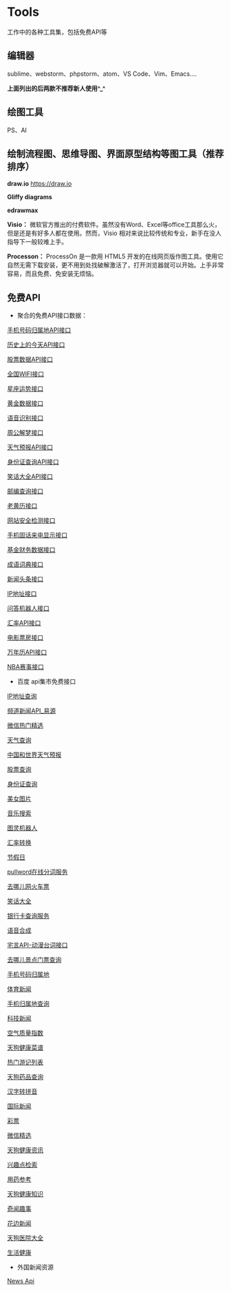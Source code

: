 # Tools
工作中的各种工具集，包括免费API等
## 编辑器
sublime、webstorm、phpstorm、atom、VS Code、Vim、Emacs....

**上面列出的后两款不推荐新人使用^_^**

## 绘图工具
PS、AI
## 绘制流程图、思维导图、界面原型结构等图工具（推荐排序）
**draw.io** https://draw.io

**Gliffy diagrams**

**edrawmax**

**Visio：** 微软官方推出的付费软件。虽然没有Word、Excel等office工具那么火，但是还是有好多人都在使用。然而，Visio 相对来说比较传统和专业，新手在没人指导下一般较难上手。

**Processon：** ProcessOn 是一款用 HTML5 开发的在线网页版作图工具。使用它自然无需下载安装，更不用到处找破解激活了，打开浏览器就可以开始。上手非常容易，而且免费、免安装无烦恼。

## 免费API
 - 聚合的免费API接口数据：
 
 [手机号码归属地API接口](https://www.juhe.cn/docs/api/id/11)

 [历史上的今天API接口](https://www.juhe.cn/docs/api/id/63)

 [股票数据API接口](https://www.juhe.cn/docs/api/id/21)

 [全国WIFI接口](https://www.juhe.cn/docs/api/id/18)

 [星座运势接口](https://www.juhe.cn/docs/api/id/58)

 [黄金数据接口](https://www.juhe.cn/docs/api/id/29)

 [语音识别接口](https://www.juhe.cn/docs/api/id/134)

 [周公解梦接口](https://www.juhe.cn/docs/api/id/64)

 [天气预报API接口](https://www.juhe.cn/docs/api/id/73)

 [身份证查询API接口](https://www.juhe.cn/docs/api/id/38)

 [笑话大全API接口](https://www.juhe.cn/docs/api/id/95)

 [邮编查询接口](https://www.juhe.cn/docs/api/id/66)

 [老黄历接口](https://www.juhe.cn/docs/api/id/65)

 [网站安全检测接口](https://www.juhe.cn/docs/api/id/19)

 [手机固话来电显示接口](https://www.juhe.cn/docs/api/id/72)

 [基金财务数据接口](https://www.juhe.cn/docs/api/id/28)

 [成语词典接口](https://www.juhe.cn/docs/api/id/157)

 [新闻头条接口](https://www.juhe.cn/docs/api/id/235)

 [IP地址接口](https://www.juhe.cn/docs/api/id/1)

 [问答机器人接口](https://www.juhe.cn/docs/api/id/112)

 [汇率API接口](https://www.juhe.cn/docs/api/id/80)

 [电影票房接口](https://www.juhe.cn/docs/api/id/44)

 [万年历API接口](https://www.juhe.cn/docs/api/id/177)

 [NBA赛事接口](https://www.juhe.cn/docs/api/id/92)

 - 百度 api集市免费接口
 
 [IP地址查询]( http://apistore.baidu.com/apiworks/servicedetail/114.html)

 [频道新闻API_易源]( http://apistore.baidu.com/apiworks/servicedetail/688.html)

 [微信热门精选 ](http://apistore.baidu.com/apiworks/servicedetail/632.html)

 [天气查询]( http://apistore.baidu.com/apiworks/servicedetail/112.html)

 [中国和世界天气预报]( http://apistore.baidu.com/apiworks/servicedetail/478.html)

 [股票查询]( http://apistore.baidu.com/apiworks/servicedetail/115.html)

 [身份证查询](http://apistore.baidu.com/apiworks/servicedetail/113.html)

 [美女图片]( http://apistore.baidu.com/apiworks/servicedetail/720.html)

 [音乐搜索](http://apistore.baidu.com/apiworks/servicedetail/1020.html)

 [图灵机器人 ](http://apistore.baidu.com/apiworks/servicedetail/736.html)

 [汇率转换 ](http://apistore.baidu.com/apiworks/servicedetail/119.html)

 [节假日]( http://apistore.baidu.com/apiworks/servicedetail/1116.html)

 [pullword在线分词服务]( http://apistore.baidu.com/apiworks/servicedetail/143.html)

 [去哪儿网火车票]( http://apistore.baidu.com/apiworks/servicedetail/697.html)

 [笑话大全]( http://apistore.baidu.com/apiworks/servicedetail/864.html)

 [银行卡查询服务]( http://apistore.baidu.com/apiworks/servicedetail/735.html)

 [语音合成]( http://apistore.baidu.com/apiworks/servicedetail/867.html)

 [宅言API-动漫台词接口]( http://apistore.baidu.com/apiworks/servicedetail/446.html)

 [去哪儿景点门票查询]( http://apistore.baidu.com/apiworks/servicedetail/140.html)

 [手机号码归属地]( http://apistore.baidu.com/apiworks/servicedetail/794.html)

 [体育新闻]( http://apistore.baidu.com/apiworks/servicedetail/711.html)
 
 [手机归属地查询](http://apistore.baidu.com/apiworks/servicedetail/709.html)
 
 [科技新闻]( http://apistore.baidu.com/apiworks/servicedetail/1061.html)
 
 [空气质量指数]( http://apistore.baidu.com/apiworks/servicedetail/116.html)
 
 [天狗健康菜谱]( http://apistore.baidu.com/apiworks/servicedetail/987.html)
 
 [热门游记列表]( http://apistore.baidu.com/apiworks/servicedetail/520.html)
 
 [天狗药品查询]( http://apistore.baidu.com/apiworks/servicedetail/916.html)
 
 [汉字转拼音]( http://apistore.baidu.com/apiworks/servicedetail/1124.html)
 
 [国际新闻]( http://apistore.baidu.com/apiworks/servicedetail/823.html)
 
 [彩票]( http://apistore.baidu.com/apiworks/servicedetail/164.html)
 
 [微信精选]( http://apistore.baidu.com/apiworks/servicedetail/863.html)
 
 [天狗健康资讯]( http://apistore.baidu.com/apiworks/servicedetail/888.html)
 
 [兴趣点检索]( http://apistore.baidu.com/apiworks/servicedetail/182.html)
 
 [用药参考]( http://apistore.baidu.com/apiworks/servicedetail/754.html)
 
 [天狗健康知识]( http://apistore.baidu.com/apiworks/servicedetail/899.html)
 
 [奇闻趣事]( http://apistore.baidu.com/apiworks/servicedetail/633.html)
 
 [花边新闻 ](http://apistore.baidu.com/apiworks/servicedetail/768.html)
 
 [天狗医院大全 ](http://apistore.baidu.com/apiworks/servicedetail/988.html)
 
 [生活健康]( http://apistore.baidu.com/apiworks/servicedetail/989.html)

 - 外国新闻资源
 
 [News Api](https://newsapi.org/)
